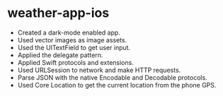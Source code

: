 # weather-app-ios

* Created a dark-mode enabled app.
* Used vector images as image assets.
* Used the UITextField to get user input.
* Applied the delegate pattern.
* Applied Swift protocols and extensions.
* Used URLSession to network and make HTTP requests.
* Parse JSON with the native Encodable and Decodable protocols.
* Used Core Location to get the current location from the phone GPS.
